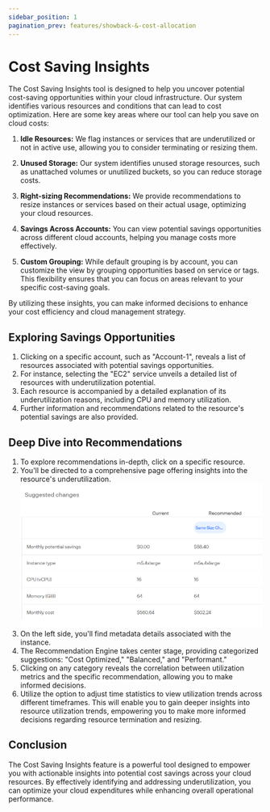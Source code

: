 ```yaml
---
sidebar_position: 1
pagination_prev: features/showback-&-cost-allocation
---
```


# Cost Saving Insights

The Cost Saving Insights tool is designed to help you uncover potential cost-saving opportunities within your cloud infrastructure. Our system identifies various resources and conditions that can lead to cost optimization. Here are some key areas where our tool can help you save on cloud costs:

1. **Idle Resources:** We flag instances or services that are underutilized or not in active use, allowing you to consider terminating or resizing them.

2. **Unused Storage:** Our system identifies unused storage resources, such as unattached volumes or unutilized buckets, so you can reduce storage costs.

3. **Right-sizing Recommendations:** We provide recommendations to resize instances or services based on their actual usage, optimizing your cloud resources.

4. **Savings Across Accounts:** You can view potential savings opportunities across different cloud accounts, helping you manage costs more effectively.

5. **Custom Grouping:** While default grouping is by account, you can customize the view by grouping opportunities based on service or tags. This flexibility ensures that you can focus on areas relevant to your specific cost-saving goals.

By utilizing these insights, you can make informed decisions to enhance your cost efficiency and cloud management strategy.

## Exploring Savings Opportunities

1. Clicking on a specific account, such as "Account-1", reveals a list of resources associated with potential savings opportunities.
2. For instance, selecting the "EC2" service unveils a detailed list of resources with underutilization potential.
3. Each resource is accompanied by a detailed explanation of its underutilization reasons, including CPU and memory utilization.
4. Further information and recommendations related to the resource's potential savings are also provided.

## Deep Dive into Recommendations

1. To explore recommendations in-depth, click on a specific resource.
2. You'll be directed to a comprehensive page offering insights into the resource's underutilization.
   ![CSI](/img/features/csi.png)
3. On the left side, you'll find metadata details associated with the instance.
4. The Recommendation Engine takes center stage, providing categorized suggestions: "Cost Optimized," "Balanced," and "Performant."
5. Clicking on any category reveals the correlation between utilization metrics and the specific recommendation, allowing you to make informed decisions.
6. Utilize the option to adjust time statistics to view utilization trends across different timeframes. This will enable you to gain deeper insights into resource utilization trends, empowering you to make more informed decisions regarding resource termination and resizing.

## Conclusion

The Cost Saving Insights feature is a powerful tool designed to empower you with actionable insights into potential cost savings across your cloud resources. By effectively identifying and addressing underutilization, you can optimize your cloud expenditures while enhancing overall operational performance.
